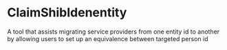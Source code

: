 ClaimShibIdenentity
===================

A tool that assists migrating service providers from one entity id to another by allowing users to set up an equivalence between targeted person id
